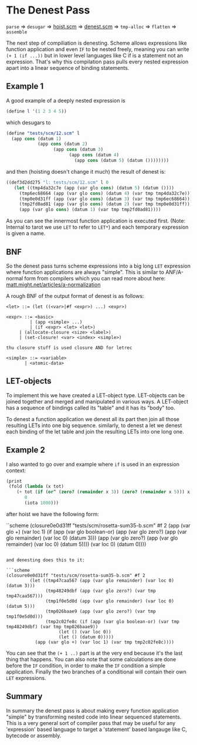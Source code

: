 # The Denest Pass

`parse` => `desugar` => [hoist.scm](https://notabug.org/rain1/tarrochi/src/master/compiler/passes/hoist.scm) => [denest.scm](https://notabug.org/rain1/tarrochi/src/master/compiler/passes/denest.scm) => `tmp-alloc` => `flatten` => `assemble`

The next step of compiliation is denesting. Scheme allows expressions like function application and even `IF` to be nested freely, meaning you can write `(+ 1 (if ...))` but in lower level languages like C if is a statement not an expression. That's why this compilation pass pulls every nested expression apart into a linear sequence of binding statements.

## Example 1

A good example of a deeply nested expression is

```scheme
(define l '(1 2 3 4 5))
```

which desugars to

```scheme
(define "tests/scm/12.scm" l
  (app cons (datum 1)
            (app cons (datum 2)
	              (app cons (datum 3)
		                (app cons (datum 4)
				          (app cons (datum 5) (datum ())))))))
```

and then (hoisting doesn't change it much) the result of denest is:

```scheme
((def3d2dd275 "l: tests/scm/12.scm" l 0
   (let ((tmp4da32c7e (app (var glo cons) (datum 5) (datum ())))
	 (tmp6ec68664 (app (var glo cons) (datum 4) (var tmp tmp4da32c7e)))
	 (tmp0e0d31ff (app (var glo cons) (datum 3) (var tmp tmp6ec68664)))
	 (tmp2fd0ad81 (app (var glo cons) (datum 2) (var tmp tmp0e0d31ff))))
     (app (var glo cons) (datum 1) (var tmp tmp2fd0ad81))))
```

As you can see the innermost function application is executed first. (Note: Internal to tarot we use `LET` to refer to `LET*`) and each temporary expression is given a name.

## BNF

So the denest pass turns scheme expressions into a big long `LET` expression where function applications are always "simple". This is similar to ANF/A-normal form from compilers which you can read more about here: [matt.might.net/articles/a-normalization](https://matt.might.net/articles/a-normalization/)

A rough BNF of the output format of denest is as follows:

```
<let> ::= (let ((<var>|#f <expr>) ...) <expr>)

<expr> ::= <basic>
         | (app <simple> ...)
         | (if <expr> <let> <let>)
	 | (allocate-closure <size> <label>)
	 | (set-closure! <var> <index> <simple>)

thu closure stuff is used closure AND for letrec

<simple> ::= <variable>
   	   | <atomic-data>
```

## LET-objects

To implement this we have created a LET-object type. LET-objects can be joined together and merged and manipulated in various ways. A LET-object has a sequence of bindings called its "table" and it has its "body" too.

To denest a function application we denest all its part then join all those resulting LETs into one big sequence. similarly, to denest a let we denest each binding of the let table and join the resulting LETs into one long one.


## Example 2

I also wanted to go over and example where `if` is used in an expression context:

```scheme
(print
 (fold (lambda (x tot)
 	(+ tot (if (or^ (zero? (remainder x 3)) (zero? (remainder x 5))) x 0)))
       0
       (iota 1000)))
```

after hoist we have the following form:

``scheme
(closure0e0d31ff "tests/scm/rosetta-sum35-b.scm" #f 2
		 (app (var glo +) (var loc 1)
		      (if (app (var glo boolean-or) (app (var glo zero?) (app (var glo remainder) (var loc 0) (datum 3)))
			       (app (var glo zero?) (app (var glo remainder) (var loc 0) (datum 5))))
			  (var loc 0)
			  (datum 0))))
```

and denesting does this to it:

```scheme
(closure0e0d31ff "tests/scm/rosetta-sum35-b.scm" #f 2
		 (let ((tmp47caa567 (app (var glo remainder) (var loc 0) (datum 3)))
		       (tmp48249dbf (app (var glo zero?) (var tmp tmp47caa567)))
		       (tmp1f0e5d0d (app (var glo remainder) (var loc 0) (datum 5)))
		       (tmp026baae9 (app (var glo zero?) (var tmp tmp1f0e5d0d)))
		       (tmp2c02fe8c (if (app (var glo boolean-or) (var tmp tmp48249dbf) (var tmp tmp026baae9))
					(let () (var loc 0))
					(let () (datum 0)))))
		   (app (var glo +) (var loc 1) (var tmp tmp2c02fe8c))))
```

You can see that the `(+ 1 ..)` part is at the very end because it's the last thing that happens. 
You can also note that some calculations are done before the `IF` condition, in order to make the `IF` condition a simple application. Finally the two branches of a conditional will contain their own `LET` expressions.

## Summary

In summary the denest pass is about making every function application "simple" by transforming nested code into linear sequenced statements. This is a very general sort of compiler pass that may be useful for any 'expression' based language to target a 'statement' based langauge like C, bytecode or assembly.

